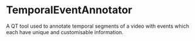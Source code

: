# TemporalEventAnnotator
A QT tool used to annotate temporal segments of a video with events which each have unique and customisable information.
